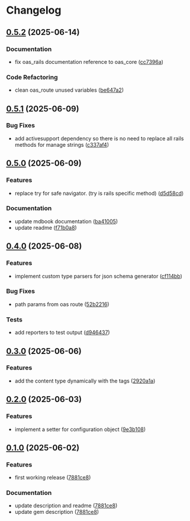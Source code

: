 # Changelog

## [0.5.2](https://github.com/a-chacon/oas_core/compare/oas_core/v0.5.1...oas_core/v0.5.2) (2025-06-14)


### Documentation

* fix oas_rails documentation reference to oas_core ([cc7396a](https://github.com/a-chacon/oas_core/commit/cc7396a25c34a49d3b7d6560ee0386633cbd0642))


### Code Refactoring

* clean oas_route unused variables ([be647a2](https://github.com/a-chacon/oas_core/commit/be647a20a383a0fabdd7c1622d8c472e44f93b51))

## [0.5.1](https://github.com/a-chacon/oas_core/compare/oas_core/v0.5.0...oas_core/v0.5.1) (2025-06-09)


### Bug Fixes

* add activesupport dependency so there is no need to replace all rails methods for manage strings ([c337af4](https://github.com/a-chacon/oas_core/commit/c337af403f9c3b8e658324f3b2f08abc816b75c7))

## [0.5.0](https://github.com/a-chacon/oas_core/compare/oas_core/v0.4.0...oas_core/v0.5.0) (2025-06-09)


### Features

* replace try for safe navigator. (try is rails specific method) ([d5d58cd](https://github.com/a-chacon/oas_core/commit/d5d58cddd018455471b0de83a165e990a5ed7154))


### Documentation

* update mdbook documentation ([ba41005](https://github.com/a-chacon/oas_core/commit/ba41005b257e5d3456b37ed8dfdb43cbfc77b179))
* update readme ([f71b0a8](https://github.com/a-chacon/oas_core/commit/f71b0a885590c9216cd666ccd31236686d9d8f35))

## [0.4.0](https://github.com/a-chacon/oas_core/compare/oas_core/v0.3.0...oas_core/v0.4.0) (2025-06-08)


### Features

* implement custom type parsers for json schema generator ([cf114bb](https://github.com/a-chacon/oas_core/commit/cf114bb0d009c78533287445225f06e6139a929d))


### Bug Fixes

* path params from oas route ([52b2216](https://github.com/a-chacon/oas_core/commit/52b2216b7f6a79a873b24efeafc502b94290b265))


### Tests

* add reporters to test output ([d946437](https://github.com/a-chacon/oas_core/commit/d946437190751b50936b955cbf16a6d80df6d264))

## [0.3.0](https://github.com/a-chacon/oas_core/compare/oas_core/v0.2.0...oas_core/v0.3.0) (2025-06-06)


### Features

* add the content type dynamically with the tags ([2920a1a](https://github.com/a-chacon/oas_core/commit/2920a1ad468d800993e7fceb66f0bf760ac85a37))

## [0.2.0](https://github.com/a-chacon/oas_core/compare/oas_core/v0.1.0...oas_core/v0.2.0) (2025-06-03)


### Features

* implement a setter for configuration object ([9e3b108](https://github.com/a-chacon/oas_core/commit/9e3b108d04ae573f150daed081ebb0c2b65f396f))

## [0.1.0](https://github.com/a-chacon/oas_core/compare/oas_core-v0.0.1...oas_core/v0.1.0) (2025-06-02)


### Features

* first working release ([7881ce8](https://github.com/a-chacon/oas_core/commit/7881ce848134763b262941b944bf9d904fa46c89))


### Documentation

* update description and readme ([7881ce8](https://github.com/a-chacon/oas_core/commit/7881ce848134763b262941b944bf9d904fa46c89))
* update gem description ([7881ce8](https://github.com/a-chacon/oas_core/commit/7881ce848134763b262941b944bf9d904fa46c89))
